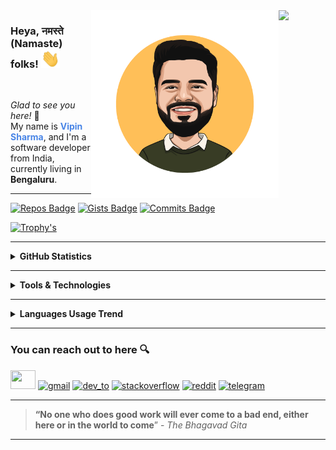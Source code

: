<!--**shharma-vipin/shharma-vipin** is a ✨ _special_ ✨ repository because its `README.md` (this file) appears on your GitHub profile.-->
<img align="right" width="75" src = "https://visitor-badge.glitch.me/badge?page_id=shharma-vipin.visitor-badge">


<img align="right" width = "300" src="https://raw.githubusercontent.com/shharma-vipin/shharma-vipin/master/resources/IMG_0747.PNG">

### Heya, नमस्ते (Namaste) folks! <img src="https://raw.githubusercontent.com/shharma-vipin/shharma-vipin/master/resources/wave.gif" width="30px">   
<br clear="left"/>

_Glad to see you here!_   🤩   
My name is  <span style="color:#4985e6">**Vipin Sharma**</span>, and I'm a software developer from India, currently living in **Bengaluru**.

---
[![Repos Badge](https://badges.pufler.dev/repos/shharma-vipin)](https://badges.pufler.dev)
[![Gists Badge](https://badges.pufler.dev/gists/shharma-vipin)](https://badges.pufler.dev)
[![Commits Badge](https://badges.pufler.dev/commits/monthly/shharma-vipin)](https://badges.pufler.dev)

[![Trophy's](https://github-profile-trophy.vercel.app/?username=shharma-vipin&theme=dracula)](https://github.com/shharma-vipin/github-profile-trophy)

---
<details>
<summary><b>GitHub Statistics</b></summary>

<br/>
<br/>
<img align = "left" src="https://activity-graph.herokuapp.com/graph?username=shharma-vipin&theme=dracula"  alt="github contribution graph"  width="950"/>
<br clear="right"/>
<p>
<img align = "left" src="https://github-readme-stats.vercel.app/api?username=shharma-vipin&show_icons=true&line_height=25&count_private=true&theme=dracula&hide=stars"  alt="github readme stats"/>
<img  alighn ="right" src="https://github-readme-streak-stats.herokuapp.com?user=shharma-vipin&theme=dracula&date_format=M%20j%5B%2C%20Y%5D&fire=DDC519"  alt="github readme stats"/>
<br clear="left">
</p>
<br clear="left">
</details>

---
<details>
<summary><b>Tools & Technologies</b></summary>

<p>
<a href="" target="_blank"><img src="https://raw.githubusercontent.com/devicons/devicon/master/icons/java/java-original-wordmark.svg" alt="java" width="100" height="100"/> </a>
<a href="" target="_blank"><img src="https://raw.githubusercontent.com/devicons/devicon/master/icons/kotlin/kotlin-original-wordmark.svg" alt="kotlin" width="100" height="100"/> </a>
<a href="" target="_blank"><img src="https://raw.githubusercontent.com/devicons/devicon/master/icons/amazonwebservices/amazonwebservices-original-wordmark.svg" alt="aws" width="100" height="100"/> </a>
<a href="" target="_blank"><img src="https://raw.githubusercontent.com/devicons/devicon/master/icons/azure/azure-original-wordmark.svg" alt="azure" width="100" height="100"/> </a>
<a href="" target="_blank"><img src="https://raw.githubusercontent.com/devicons/devicon/master/icons/digitalocean/digitalocean-original-wordmark.svg" alt="dgo" width="100" height="100"/> </a>
<a href="" target="_blank"><img src="https://raw.githubusercontent.com/devicons/devicon/master/icons/docker/docker-original-wordmark.svg" alt="docker" width="100" height="100"/> </a>
<a href="" target="_blank"><img src="https://raw.githubusercontent.com/devicons/devicon/master/icons/dropwizard/dropwizard-original.svg" alt="dropwizard" width="100" height="100"/> </a>
<a href="" target="_blank"><img src="https://raw.githubusercontent.com/devicons/devicon/master/icons/gradle/gradle-plain-wordmark.svg" alt="gradle" width="100" height="100"/> </a>
<a href="" target="_blank"><img src="https://raw.githubusercontent.com/devicons/devicon/master/icons/grafana/grafana-original-wordmark.svg" alt="grafana" width="100" height="100"/> </a>
<a href="" target="_blank"><img src="https://raw.githubusercontent.com/devicons/devicon/master/icons/heroku/heroku-original-wordmark.svg" alt="heroku" width="100" height="100"/> </a>
<a href="" target="_blank"><img src="https://raw.githubusercontent.com/devicons/devicon/master/icons/html5/html5-original-wordmark.svg" alt="html5" width="100" height="100"/> </a>
<a href="" target="_blank"><img src="https://raw.githubusercontent.com/devicons/devicon/master/icons/jenkins/jenkins-original.svg" alt="jenkins" width="100" height="100"/> </a>
<a href="" target="_blank"><img src="https://raw.githubusercontent.com/devicons/devicon/master/icons/kubernetes/kubernetes-plain-wordmark.svg" alt="k8s" width="100" height="100"/> </a>
<a href="" target="_blank"><img src="https://raw.githubusercontent.com/devicons/devicon/master/icons/microsoftsqlserver/microsoftsqlserver-plain-wordmark.svg" alt="microsoft sql server" width="100" height="100"/> </a>
<a href="" target="_blank"><img src="https://raw.githubusercontent.com/devicons/devicon/master/icons/mongodb/mongodb-original-wordmark.svg" alt="mongodb" width="100" height="100"/> </a>
<a href="" target="_blank"><img src="https://raw.githubusercontent.com/devicons/devicon/master/icons/mysql/mysql-original-wordmark.svg" alt="mysql" width="100" height="100"/> </a>
<a href="" target="_blank"><img src="https://raw.githubusercontent.com/devicons/devicon/master/icons/nginx/nginx-original.svg" alt="nginx" width="100" height="100"/> </a>
<a href="" target="_blank"><img src="https://raw.githubusercontent.com/devicons/devicon/master/icons/nodejs/nodejs-original-wordmark.svg" alt="nodejs" width="100" height="100"/> </a>
<a href="" target="_blank"><img src="https://raw.githubusercontent.com/devicons/devicon/master/icons/postgresql/postgresql-original-wordmark.svg" alt="postgresql" width="100" height="100"/> </a>
<a href="" target="_blank"><img src="https://raw.githubusercontent.com/devicons/devicon/master/icons/prometheus/prometheus-original-wordmark.svg" alt="prometheus" width="100" height="100"/> </a>
<a href="" target="_blank"><img src="https://raw.githubusercontent.com/devicons/devicon/master/icons/redis/redis-original-wordmark.svg" alt="redis" width="100" height="100"/> </a>
<a href="" target="_blank"><img src="https://raw.githubusercontent.com/devicons/devicon/master/icons/spring/spring-original-wordmark.svg" alt="spring" width="100" height="100"/> </a>
</p>

</details>

<!-- 
<p>
<a href="" target="_blank"><img src="https://raw.githubusercontent.com/devicons/devicon/master/icons/java/java-original-wordmark.svg" alt="java" width="100" height="100"/> </a>
<a href="" target="_blank"><img src="https://raw.githubusercontent.com/devicons/devicon/master/icons/kotlin/kotlin-original-wordmark.svg" alt="kotlin" width="100" height="100"/> </a>
<a href="" target="_blank"><img src="https://raw.githubusercontent.com/devicons/devicon/master/icons/amazonwebservices/amazonwebservices-original-wordmark.svg" alt="aws" width="100" height="100"/> </a>
<a href="" target="_blank"><img src="https://raw.githubusercontent.com/devicons/devicon/master/icons/azure/azure-original-wordmark.svg" alt="azure" width="100" height="100"/> </a>
<a href="" target="_blank"><img src="https://raw.githubusercontent.com/devicons/devicon/master/icons/digitalocean/digitalocean-original-wordmark.svg" alt="dgo" width="100" height="100"/> </a>
<a href="" target="_blank"><img src="https://raw.githubusercontent.com/devicons/devicon/master/icons/docker/docker-original-wordmark.svg" alt="docker" width="100" height="100"/> </a>
<a href="" target="_blank"><img src="https://raw.githubusercontent.com/devicons/devicon/master/icons/dropwizard/dropwizard-original.svg" alt="dropwizard" width="100" height="100"/> </a>
<a href="" target="_blank"><img src="https://raw.githubusercontent.com/devicons/devicon/master/icons/gradle/gradle-plain-wordmark.svg" alt="gradle" width="100" height="100"/> </a>
<a href="" target="_blank"><img src="https://raw.githubusercontent.com/devicons/devicon/master/icons/grafana/grafana-original-wordmark.svg" alt="grafana" width="100" height="100"/> </a>
<a href="" target="_blank"><img src="https://raw.githubusercontent.com/devicons/devicon/master/icons/heroku/heroku-original-wordmark.svg" alt="heroku" width="100" height="100"/> </a>
<a href="" target="_blank"><img src="https://raw.githubusercontent.com/devicons/devicon/master/icons/html5/html5-original-wordmark.svg" alt="html5" width="100" height="100"/> </a>
<a href="" target="_blank"><img src="https://raw.githubusercontent.com/devicons/devicon/master/icons/jenkins/jenkins-original.svg" alt="jenkins" width="100" height="100"/> </a>
<a href="" target="_blank"><img src="https://raw.githubusercontent.com/devicons/devicon/master/icons/kubernetes/kubernetes-plain-wordmark.svg" alt="k8s" width="100" height="100"/> </a>
<a href="" target="_blank"><img src="https://raw.githubusercontent.com/devicons/devicon/master/icons/microsoftsqlserver/microsoftsqlserver-plain-wordmark.svg" alt="microsoft sql server" width="100" height="100"/> </a>
<a href="" target="_blank"><img src="https://raw.githubusercontent.com/devicons/devicon/master/icons/mongodb/mongodb-original-wordmark.svg" alt="mongodb" width="100" height="100"/> </a>
<a href="" target="_blank"><img src="https://raw.githubusercontent.com/devicons/devicon/master/icons/mysql/mysql-original-wordmark.svg" alt="mysql" width="100" height="100"/> </a>
<a href="" target="_blank"><img src="https://raw.githubusercontent.com/devicons/devicon/master/icons/nginx/nginx-original.svg" alt="nginx" width="100" height="100"/> </a>
<a href="" target="_blank"><img src="https://raw.githubusercontent.com/devicons/devicon/master/icons/nodejs/nodejs-original-wordmark.svg" alt="nodejs" width="100" height="100"/> </a>
<a href="" target="_blank"><img src="https://raw.githubusercontent.com/devicons/devicon/master/icons/postgresql/postgresql-original-wordmark.svg" alt="postgresql" width="100" height="100"/> </a>
<a href="" target="_blank"><img src="https://raw.githubusercontent.com/devicons/devicon/master/icons/prometheus/prometheus-original-wordmark.svg" alt="prometheus" width="100" height="100"/> </a>
<a href="" target="_blank"><img src="https://raw.githubusercontent.com/devicons/devicon/master/icons/redis/redis-original-wordmark.svg" alt="redis" width="100" height="100"/> </a>
<a href="" target="_blank"><img src="https://raw.githubusercontent.com/devicons/devicon/master/icons/spring/spring-original-wordmark.svg" alt="spring" width="100" height="100"/> </a>

[//]: # (<a href="" target="_blank"><img src="https://raw.githubusercontent.com/devicons/devicon/master/icons/" alt="" width="100" height="100"/> </a>)
</p> -->


---
  <details>
  <summary><b>Languages Usage Trend</b></summary>

  <p> 
  <!--START_SECTION:waka-->

  ```text
      Kotlin           2 hrs 59 mins   █████████████▓░░░░░░░░░░░   54.42 %
      Markdown         1 hr 56 mins    █████████░░░░░░░░░░░░░░░░   35.50 %
      Java             14 mins         █░░░░░░░░░░░░░░░░░░░░░░░░   04.40 %
      SQL              5 mins          ▒░░░░░░░░░░░░░░░░░░░░░░░░   01.75 %
      Text             5 mins          ▒░░░░░░░░░░░░░░░░░░░░░░░░   01.62 %
      JSON             3 mins          ▒░░░░░░░░░░░░░░░░░░░░░░░░   01.00 %
  ```

  <!--END_SECTION:waka-->

  </p>
  </details>


---     

### You can reach out to here 🔍
<a href= "https://linkedin.com/in/vipinsharma1310" target="_blank"><img float="center" src="https://cdn.jsdelivr.net/npm/simple-icons@3.0.1/icons/linkedin.svg" alt="" height="30" width="40" /></a>
<a href= "" target="_blank"><img float="center" src="https://cdn.jsdelivr.net/npm/simple-icons@3.0.1/icons/gmail.svg" alt="gmail" height="30" width="40" /></a>
<a href= "" target="_blank"><img float="center" src="https://cdn.jsdelivr.net/npm/simple-icons@3.0.1/icons/dev-dot-to.svg" alt="dev_to" height="30" width="40" /></a>
<a href= "https://stackoverflow.com/users/10211871/vipin?tab=profile" target="_blank"><img float="center" src="https://cdn.jsdelivr.net/npm/simple-icons@3.0.1/icons/stackoverflow.svg" alt="stackoverflow" height="30" width="40" /></a>
<a href= "" target="_blank"><img float="center" src="https://cdn.jsdelivr.net/npm/simple-icons@3.0.1/icons/reddit.svg" alt="reddit" height="30" width="40" /></a>
<a href= "" target="_blank"><img float="center" src="https://cdn.jsdelivr.net/npm/simple-icons@3.0.1/icons/telegram.svg" alt="telegram" height="30" width="40" /></a>

---

> **“No one who does good work will ever come to a bad end, either here or in the world to come**”    - <cite> The Bhagavad Gita </cite>
---